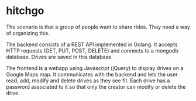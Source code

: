 # hitchgo
The scenario is that a group of people want to share rides. They need a way of organizing this.

The backend consists of a REST API implemented in Golang. It accepts HTTP requests (GET, PUT, POST, DELETE) and connects to a mongodb database. 
Drives are saved in this database.

The frontend is a webapp using Javascript (jQuery) to display drives on a Google Maps map. 
It communicates with the backend and lets the user read, add, modify and delete drives as they see fit.
Each drive has a password associated to it so that only the creator can modify or delete the drive.
